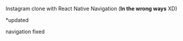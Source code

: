 Instagram clone with React Native Navigation (<b>In the wrong ways</b> XD)


*updated

navigation fixed
